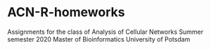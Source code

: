 # ACN-R-homeworks
Assignments for the class of Analysis of Cellular Networks
Summer semester 2020
Master of Bioinformatics
University of Potsdam
